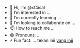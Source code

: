 - 👋 Hi, I’m @xf4isal
- 👀 I’m interested in ...
- 🌱 I’m currently learning ...
- 💞️ I’m looking to collaborate on ...
- 📫 How to reach me ...
- 😄 Pronouns: ...
- ⚡ Fun fact: ...
tekan inii   <a target="_blank" class="fcc-btn" href="buatkakakk/dist/index.html">yang inii</a>

<!---
xf4isal/xf4isal is a ✨ special ✨ repository because its `README.md` (this file) appears on your GitHub profile.
You can click the Preview link to take a look at your changes.
--->

